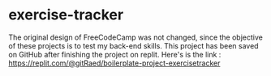 # exercise-tracker
 The original design of FreeCodeCamp was not changed, since the objective of these projects is to test my back-end skills. This project has been saved on GitHub after finishing the project on replit. Here's is the link : https://replit.com/@gitRaed/boilerplate-project-exercisetracker
